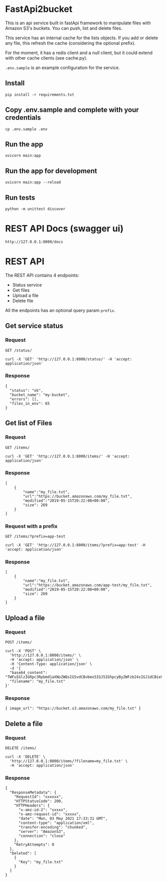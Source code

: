 # FastApi2bucket

This is an api service built in fastApi framework to manipulate files
with Amazon S3's buckets. You can push, list and delete files.

This service has an internal cache for the lists objects. If you add 
or delete any file, this refresh the cache (considering the optional prefix).

For the moment, it has a redis client and a null client, but it could extend
with other cache clients (see cache.py).


`.env.sample` is an example configuration for the service.


## Install

    pip install -r requirements.txt

## Copy .env.sample and complete with your credentials

    cp .env.sample .env

## Run the app

    uvicorn main:app

## Run the app for development

    uvicorn main:app --reload

## Run tests

    python -m unittest discover


# REST API Docs (swagger ui)

`http://127.0.0.1:8000/docs`

# REST API

The REST API contains 4 endpoints:
- Status service
- Get files
- Upload a file
- Delete file

All the endpoints has an optional query param `prefix`.

## Get service status
### Request

`GET /status/`

    curl -X 'GET' 'http://127.0.0.1:8000/status/' -H 'accept: application/json'

### Response
    {
      "status": "ok",
      "bucket_name": "my-bucket",
      "errors": [],
      "files_in_env": 65
    }


## Get list of Files
### Request

`GET /items/`

    curl -X 'GET' 'http://127.0.0.1:8000/items/' -H 'accept: application/json'

### Response
    [
        {
            "name":"my_file.txt",
            "url":"https://bucket.amazonaws.com/my_file.txt",
            "modified":"2019-05-15T20:22:08+00:00",
            "size": 269
        }
    ]

### Request with a prefix

`GET /items/?prefix=app-test`

    curl -X 'GET' 'http://127.0.0.1:8000/items/?prefix=app-test' -H 'accept: application/json'

### Response
    [
        {
            "name":"my_file.txt",
            "url":"https://bucket.amazonaws.com/app-test/my_file.txt",
            "modified":"2019-05-15T20:22:08+00:00",
            "size": 269
        }
    ]

## Upload a file
### Request

`POST /items/`

    curl -X 'POST' \
      'http://127.0.0.1:8000/items/' \
      -H 'accept: application/json' \
      -H 'Content-Type: application/json' \
      -d '{
      "base64_content": "TWFuIGlzIGRpc3Rpbmd1aXNoZWQsIG5vdCBvbmx5IGJ5IGhpcyByZWFzb24sIGJ1dCBieSB0aGlzIHNpbmd1bGFyIHBhc3Npb24gZnJvbSBvdGhlciBhbmltYWxzLCB3aGljaCBpcyBhIGx1c3Qgb2YgdGhlIG1pbmQsIHRoYXQgYnkgYSBwZXJzZXZlcmFuY2Ugb2YgZGVsaWdodCBpbiB0aGUgY29udGludWVkIGFuZCBpbmRlZmF0aWdhYmxlIGdlbmVyYXRpb24gb2Yga25vd2xlZGdlLCBleGNlZWRzIHRoZSBzaG9ydCB2ZWhlbWVuY2Ugb2YgYW55IGNhcm5hbCBwbGVhc3VyZS4=",
      "filename": "my_file.txt"
    }'

### Response

    { image_url": "https://bucket.s3.amazonaws.com/my_file.txt" }

## Delete a file
### Request

`DELETE /items/`

    curl -X 'DELETE' \
      'http://127.0.0.1:8000/items/?filename=my_file.txt' \
      -H 'accept: application/json'

### Response
    {
      "ResponseMetadata": {
        "RequestId": "xxxxxx",
        "HTTPStatusCode": 200,
        "HTTPHeaders": {
          "x-amz-id-2": "xxxxx",
          "x-amz-request-id": "xxxxx",
          "date": "Mon, 03 May 2021 17:33:31 GMT",
          "content-type": "application/xml",
          "transfer-encoding": "chunked",
          "server": "AmazonS3",
          "connection": "close"
        },
        "RetryAttempts": 0
      },
      "Deleted": [
        {
          "Key": "my_file.txt"
        }
      ]
    }
